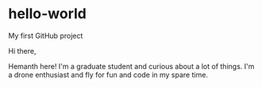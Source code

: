 # hello-world
My first GitHub project

Hi there,

Hemanth here! I'm a graduate student and curious about a lot of things. I'm a drone enthusiast and fly for fun and code in my spare time.
